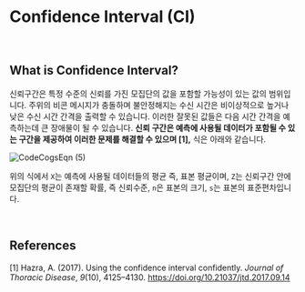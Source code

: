 # Confidence Interval (CI)



<br />



## What is Confidence Interval?

신뢰구간은 특정 수준의 신뢰를 가진 모집단의 값을 포함할 가능성이 있는 값의 범위입니다. 주위의 비콘 메시지가 충돌하며 불안정해지는 수신 시간은 비이상적으로 높거나 낮은 수신 시간 간격을 출력할 수 있습니다. 이러한 잘못된 값들은 다음 시간 간격을 예측하는데 큰 장애물이 될 수 있습니다. **신뢰 구간은 예측에 사용될 데이터가 포함될 수 있는 구간을 제공하여 이러한 문제를 해결할 수 있으며 [1],**  식은 아래와 같습니다.



![CodeCogsEqn (5)](https://user-images.githubusercontent.com/28584258/163704619-8354fe1a-3a54-4ce6-bd19-b410fa6f0228.png)

 

위의 식에서  `X`는 예측에 사용될 데이터들의 평균 즉, 표본 평균이며, `Z`는 신뢰구간 안에 모집단의 평균이 존재할 확률, 즉 신뢰수준, `n`은 표본의 크기,   `s`는 표본의 표준편차입니다. 



<br />



## References

[1] Hazra, A. (2017). Using the confidence interval confidently. *Journal of Thoracic Disease*, *9*(10), 4125–4130. https://doi.org/10.21037/jtd.2017.09.14